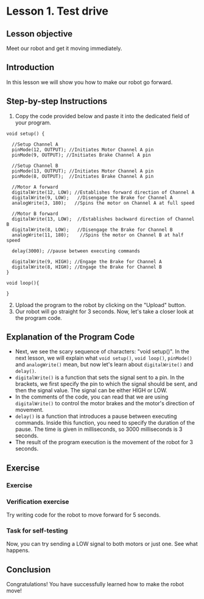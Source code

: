 # Lesson 1. Test drive

## Lesson objective
Meet our robot and get it moving immediately.

## Introduction
In this lesson we will show you how to make our robot go forward.

## Step-by-step Instructions
1. Copy the code provided below and paste it into the dedicated field of your program.
```
void setup() {
  
  //Setup Channel A
  pinMode(12, OUTPUT); //Initiates Motor Channel A pin
  pinMode(9, OUTPUT); //Initiates Brake Channel A pin

  //Setup Channel B
  pinMode(13, OUTPUT); //Initiates Motor Channel A pin
  pinMode(8, OUTPUT);  //Initiates Brake Channel A pin

  //Motor A forward
  digitalWrite(12, LOW); //Establishes forward direction of Channel A
  digitalWrite(9, LOW);   //Disengage the Brake for Channel A
  analogWrite(3, 180);   //Spins the motor on Channel A at full speed

  //Motor B forward
  digitalWrite(13, LOW);  //Establishes backward direction of Channel B
  digitalWrite(8, LOW);   //Disengage the Brake for Channel B
  analogWrite(11, 180);    //Spins the motor on Channel B at half speed

  delay(3000); //pause between executing commands

  digitalWrite(9, HIGH); //Engage the Brake for Channel A
  digitalWrite(8, HIGH); //Engage the Brake for Channel B
}

void loop(){
 
}
```
2. Upload the program to the robot by clicking on the "Upload" button.
3. Our robot will go straight for 3 seconds. Now, let's take a closer look at the program code.

## Explanation of the Program Code
- Next, we see the scary sequence of characters: "void setup()". In the next lesson, we will explain what `void setup()`, `void loop()`, `pinMode()` and `analogWrite()` mean, but now let's learn about `digitalWrite()` and `delay()`.
- `digitalWrite()` is a function that sets the signal sent to a pin. In the brackets, we first specify the pin to which the signal should be sent, and then the signal value. The signal can be either HIGH or LOW.
- In the comments of the code, you can read that we are using `digitalWrite()` to control the motor brakes and the motor's direction of movement.
- `delay()` is a function that introduces a pause between executing commands. Inside this function, you need to specify the duration of the pause. The time is given in milliseconds, so 3000 milliseconds is 3 seconds.
- The result of the program execution is the movement of the robot for 3 seconds.

## Exercise

### Exercise

### Verification exercise
Try writing code for the robot to move forward for 5 seconds.

### Task for self-testing
Now, you can try sending a LOW signal to both motors or just one. See what happens.

## Conclusion
Congratulations! You have successfully learned how to make the robot move!


